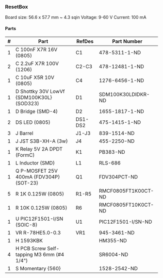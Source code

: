 ### ResetBox ###

Board size: 56.6 x 57.7 mm ~ 4.3 sqin
Voltage: 9-60 V
Current: 100 mA


#### Parts ####

|  # | Part                                      | RefDes  | Part Number                |
|---:|-------------------------------------------|---------|----------------------------|
|  1 | C 100nF X7R 16V (0805)                    | C1      | 478-5311-1-ND              |
|  2 | C 2.2uF X7R 100V (1206)                   | C2-C3   | 478-12481-1-ND             |
|  1 | C 10uF X5R 10V (0805)                     | C4      | 1276-6456-1-ND             |
|  1 | D Shottky 30V LowVf {SDM100K30L} (SOD323) | D1      | SDM100K30LDIDKR-ND         |
|  1 | D Bridge (SMD-4)                          | D2      | 1655-1817-1-ND             |
|  2 | DS LED (0805)                             | DS1-DS2 | 475-1415-1-ND              |
|  3 | J Barrel                                  | J1-J3   | 839-1514-ND                |
|  1 | J JST S3B-XH-A (3w)                       | J4      | 455-2250-ND                |
|  1 | K Relay 5V 2A DPDT (FormC)                | K1      | PB383-ND                   |
|  1 | L Inductor (SMD)                          | L1      | RLS-686                    |
|  1 | Q P-MOSFET 25V 400mA {FDV304P} (SOT-23)   | Q1      | FDV304PCT-ND               |
|  5 | R 1K 0.125W (0805)                        | R1-R5   | RMCF0805FT1K00CT-ND        |
|  1 | R 10K 0.125W (0805)                       | R6      | RMCF0805FT10K0CT-ND        |
|  1 | U PIC12F1501-I/SN (SOIC-8)                | U1      | PIC12F1501-I/SN-ND         |
|  1 | VR R-78HE5.0-0.3                          | VR1     | 945-3461-ND                |
|  1 | H 1593KBK                                 |         | HM355-ND                   |
|  4 | H PCB Screw Self-tapping M3 6mm (#4 1/4") |         | SR6004-ND                  |
|  1 | S Momentary {560}                         |         | 1528-2542-ND               |
